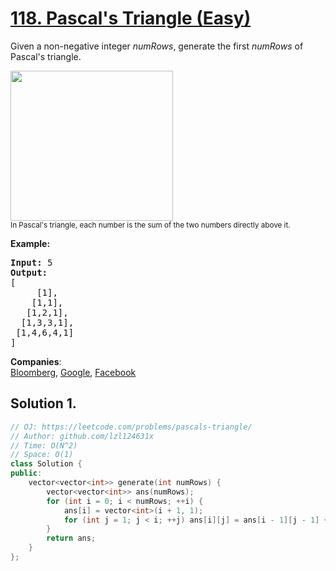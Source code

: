 # [118. Pascal's Triangle (Easy)](https://leetcode.com/problems/pascals-triangle/)

<p>Given a non-negative integer&nbsp;<em>numRows</em>, generate the first <em>numRows</em> of Pascal's triangle.</p>

<p><img alt="" src="https://upload.wikimedia.org/wikipedia/commons/0/0d/PascalTriangleAnimated2.gif" style="height:240px; width:260px"><br>
<small>In Pascal's triangle, each number is the sum of the two numbers directly above it.</small></p>

<p><strong>Example:</strong></p>

<pre><strong>Input:</strong> 5
<strong>Output:</strong>
[
     [1],
    [1,1],
   [1,2,1],
  [1,3,3,1],
 [1,4,6,4,1]
]
</pre>


**Companies**:  
[Bloomberg](https://leetcode.com/company/bloomberg), [Google](https://leetcode.com/company/google), [Facebook](https://leetcode.com/company/facebook)

## Solution 1.

```cpp
// OJ: https://leetcode.com/problems/pascals-triangle/
// Author: github.com/lzl124631x
// Time: O(N^2)
// Space: O(1)
class Solution {
public:
    vector<vector<int>> generate(int numRows) {
        vector<vector<int>> ans(numRows);
        for (int i = 0; i < numRows; ++i) {
            ans[i] = vector<int>(i + 1, 1);
            for (int j = 1; j < i; ++j) ans[i][j] = ans[i - 1][j - 1] + ans[i - 1][j];
        }
        return ans;
    }
};
```